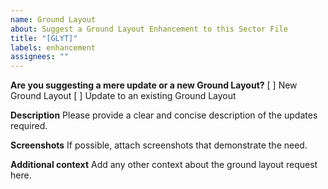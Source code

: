 ```yaml
---
name: Ground Layout
about: Suggest a Ground Layout Enhancement to this Sector File
title: "[GLYT]"
labels: enhancement
assignees: ""
---
```


**Are you suggesting a mere update or a new Ground Layout?**
[ ] New Ground Layout
[ ] Update to an existing Ground Layout

**Description**
Please provide a clear and concise description of the updates required.

**Screenshots**
If possible, attach screenshots that demonstrate the need.

**Additional context**
Add any other context about the ground layout request here.
